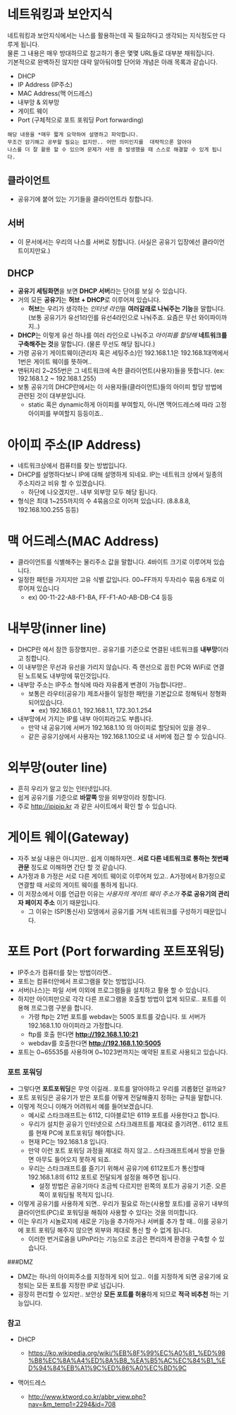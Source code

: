# 네트워킹과 보안지식

네트워킹과 보안지식에서는 나스를 활용하는데 꼭 필요하다고 생각되는 지식정도만 다루게 됩니다.  
물론 그 내용은 매우 방대하므로 참고하기 좋은 몇몇 URL들로 대부분 채워집니다.  
기본적으로 완벽하진 않지만 대략 알아둬야할 단어와 개념은 아래 목록과 같습니다.

- DHCP
- IP Address (IP주소)
- MAC Address(맥 어드레스)
- 내부망 & 외부망
- 게이트 웨이
- Port (구체적으로 포트 포워딩 Port forwarding)


````
해당 내용을 *매우 짧게 요약하여 설명하고 파악합니다.  
무조건 암기해고 공부할 필요는 없지만.. 어떤 의미인지를  대략적으론 알아야  
나스를 더 잘 활용 할 수 있으며 문제가 사용 중 발생했을 때 스스로 해결할 수 있게 됩니다. 
````

## 클라이언트
- 공유기에 붙어 있는 기기들을 클라이언트라 칭합니다. 

## 서버 
- 이 문서에서는 우리의 나스를 서버로 칭합니다. (사실은 공유기 입장에선 클라이언트이지만요.)

## DHCP
- **공유기 세팅화면**을 보면 **DHCP 서버**라는 단어를 보실 수 있습니다.
- 거의 모든 **공유기**는 **허브 + DHCP**로 이루어져 있습니다.
    - **허브**는 우리가 생각하는 *인터넷 라인*을 **여러갈래로 나눠주는 기능**을 말합니다. (보통 공유기가 유선1라인를 유선4라인으로 나눠주죠. 요즘은 무선 와이파이까지..)
- **DHCP**는 이렇게 유선 하나를 여러 라인으로 나눠주고 *아이피를 할당해*  **네트워크를 구축해주는 것**을 말합니다. (물론 무선도 해당 됩니다.)
- 가령 공유기 게이트웨이(관리자 혹은 세팅주소)인 192.168.1.1은 192.168.1대역에서 1번은 게이트 웨이를 뜻하며..
- 맨뒤자리 2~255번은 그 네트워크에 속한 클라이언트(사용자)들을 뜻합니다. (ex: 192.168.1.2 ~ 192.168.1.255)
- 보통 공유기의 DHCP란에서는 이 사용자들(클라이언트)들의 아이피 할당 방법에 관련된 것이 대부분입니다.
    - static 혹은 dynamic하게 아이피를 부여할지, 아니면 맥어드레스에 따라 고정아이피를 부여할지 등등이죠..
# 아이피 주소(IP Address)
- 네트워크상에서 컴퓨터를 찾는 방법입니다. 
- DHCP를 설명하다보니 IP에 대해 설명하게 되네요. IP는 네트워크 상에서 일종의 주소지라고 비유 할 수 있겠습니다.
  - 하단에 나오겠지만.. 내부 외부망 모두 해당 됩니다.
- 형식은 최대 1~255까지의 수 4묶음으로 이어져 있습니다. (8.8.8.8, 192.168.100.255 등등)
# 맥 어드레스(MAC Address)
- 클라이언트를 식별해주는 물리주소 값을 말합니다. 4바이트 크기로 이루어져 있습니다.
- 일정한 패턴을 가지지만 고유 식별 값입니다. 00~FF까지 두자리수 묶음 6개로 이루어져 있습니다
  - ex) 00-11-22-A8-F1-BA, FF-F1-A0-AB-DB-C4 등등
# 내부망(inner line)
- DHCP란 에서 잠깐 등장했지만.. 공유기를 기준으로 연결된 네트워크를 **내부망**이라고 칭합니다.
- 이 내부망은 무선과 유선을 가리지 않습니다. 즉 랜선으로 꼽힌 PC와 WiFi로 연결된 노트북도 내부망에 묶인것입니다.
- 내부망 주소는 IP주소 형식에 따라 자유롭게 변경이 가능합니다만..
  - 보통은 라우터(공유기) 제조사들이 일정한 패턴을 기본값으로 정해둬서 정형화 되어있습니다.
    - ex) 192.168.0.1, 192.168.1.1, 172.30.1.254
- 내부망에서 가지는 IP를 내부 아이피라고도 부릅니다. 
  - 만약 내 공유기에 서버가 192.168.1.10 의 아이피로 할당되어 있을 경우..
  - 같은 공유기상에서 사용자는 192.168.1.10으로 내 서버에 접근 할 수 있습니다.
# 외부망(outer line)
- 흔히 우리가 알고 있는 인터넷입니다.
- 쉽게 공유기를 기준으로 **바깥쪽** 망을 외부망이라 칭합니다.
- 주로 <http://ipipip.kr> 과 같은 사이트에서 확인 할 수 있습니다.

# 게이트 웨이(Gateway)
- 자주 보실 내용은 아니지만.. 쉽게 이해하자면.. **서로 다른 네트워크로 통하는 첫번째 관문** 정도로 이해하면 간단 할 것 같습니다.
- A가정과 B 가정은 서로 다른 게이트 웨이로 이루어져 있고.. A가정에서 B가정으로 연결할 때 서로의 게이트 웨이를 통하게 됩니다.
- 이 저장소에서 이를 언급한 이유는 *사용자의 게이트 웨이 주소가*  **주로 공유기의 관리자 페이지 주소** 이기 때문입니다.
    - 그 이유는 ISP(통신사) 모뎀에서 공유기를 거쳐 네트워크를 구성하기 때문입니다. 
# 포트 Port (Port forwarding 포트포워딩)
- IP주소가 컴퓨터를 찾는 방법이라면..
- 포트는 컴퓨터안에서 프로그램을 찾는 방법입니다.
- 서버(나스)는 파일 서버 이외에 프로그램들을 설치하고 활용 할 수 있습니다. 
- 하지만 아이피만으로 각각 다른 프로그램을 호출할 방법이 없게 되므로.. 포트를 이용해 프로그램 구분을 합니다.
    - 가령 ftp는 21번 포트를 webdav는 5005 포트를 갖습니다. 또 서버가 192.168.1.10 아이피라고 가정합니다.
    - ftp를 호출 한다면 **http://192.168.1.10:21**
    - webdav를 호출한다면 **http://192.168.1.10:5005**
- 포트는 0\~65535를 사용하며 0~1023번까지는 예약된 포트로 사용되고 있습니다.

### 포트 포워딩

- 그렇다면 **포트포워딩**은 무엇 이길래.. 포트를 알아야하고 우리를 괴롭혔던 걸까요?
- 포트 포워딩은 공유기가 받은 포트를 어떻게 전달해줄지 정하는 규칙을 말합니다.
- 이렇게 적으니 이해가 어려워서 예를 들어보겠습니다.
    - 예시로 스타크래프트는 6112, 디아블로1은 6119 포트를 사용한다고 합니다.
    - 우리가 설치한 공유기 인터넷으로 스타크래프트를 제대로 즐기려면.. 6112 포트를 현재 PC에 포트포워딩 해야합니다.
    - 현재 PC는 192.168.1.8 입니다.
    - 만약 이런 포트 포워딩 과정을 제대로 하지 않고.. 스타크래프트에서 방을 만들면 아무도 들어오지 못하게 되죠. 
    - 우리는 스타크래프트를 즐기기 위해서 공유기에 6112포트가 통신할때 192.168.1.8의 6112 포트로 전달되게 설정을 해주면 됩니다.
        - 설정 방법은 공유기마다 조금씩 다르지만 왼쪽의 포트가 공유기 기준. 오른쪽이 포워딩될 목적지 입니다.
- 이렇게 공유기를 사용하게 되면.. 우리가 필요로 하는(사용할 포트)를 공유기 내부의 클라이언트(PC)로 포워딩을 해줘야 사용할 수 있다는 것을 의미합니다.
- 이는 우리가 시놀로지에 새로운 기능을 추가하거나 서버를 추가 할 때.. 이를 공유기에 포트 포워딩 해주지 않으면 외부와 제대로 통신 할 수 없게 됩니다.   
    - 이러한 번거로움을 UPnP라는 기능으로 조금은 편리하게 환경을 구축할 수 있습니다.



###DMZ

- DMZ는 하나의 아이피주소를 지정하게 되어 있고.. 이를 지정하게 되면 공유기에 요청되는 모든 포트를 지정한 IP로 넘깁니다.
- 굉장히 편리할 수 있지만.. 보안상 **모든 포트를 허용**하게 되므로 **적극 비추천** 하는 기능입니다.


### 참고

- DHCP 

  - <https://ko.wikipedia.org/wiki/%EB%8F%99%EC%A0%81_%ED%98%B8%EC%8A%A4%ED%8A%B8_%EA%B5%AC%EC%84%B1_%ED%94%84%EB%A1%9C%ED%86%A0%EC%BD%9C>

- 맥어드레스

  - <http://www.ktword.co.kr/abbr_view.php?nav=&m_temp1=2294&id=708>
